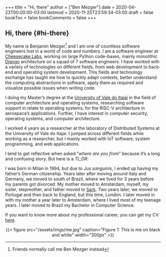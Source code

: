 +++
title = "Hi, there"
author = ["Ben Mezger"]
date = 2020-04-23T00:00:00-03:00
lastmod = 2020-11-25T23:59:34-03:00
draft = false
bookToc = false
bookComments = false
+++

## Hi, there {#hi-there}

My name is Benjamin Mezger[^fn:1] and I am one of countless software engineers
lost in a world of code and numbers. I am a software engineer at [Cheesecake
Labs](https://ckl.io), working on large Python code-bases, mainly monolithic [Django](https://www.djangoproject.com/) architecture
on a squad of 7 software engineers. I have worked with a variety of technologies
on different fields, from web development to back-end and operating system
development. This fields and technology exchange has taught me how to quickly
adapt contexts, better understand the computing abstractions in software, apply
them as required and visualize possible issues when writing code.

I doing my Master&rsquo;s degree at the [University of Vale do Itajaí](https://univali.br) in the field of
computer architecture and operating systems, researching software support in
relate to operating systems, for the RISC-V architecture in aerospace&rsquo;s
applications. Further, I have interest in computer security, operating systems,
and computer architecture.

I worked 4 years as a researcher at the laboratory of Distributed Systems at the
University of Vale do Itajaí. I jumped across different fields while working as
a researcher, but I mainly worked with IoT software, system programming, and web
applications.

I tend to get reflective when asked &ldquo;_where are you from_&rdquo; because it&rsquo;s a long
and confusing story. But here is a _TL;DR_:

I was born in Milan in 1994, but due to _Jus sanguinis_, I ended up having my
father&rsquo;s German citizenship.
Years later after moving around Italy and Germany, we moved to south of Brazil,
where we lived for 3 years before my parents got divorced. My mother moved to
Amsterdam, myself, my sister, stepmother, and father moved to [Sark](https://en.wikipedia.org/wiki/Sark). Two years
later, we moved to Portugal and then back to England, but this time, London. I
later moved in with my mother a year later to Amsterdam, where I lived most of
my teenage years. I later moved to Brazil my Bachelor in Computer Science.

If you want to know more about my professional career, you can get my CV [here](/assets/files/Benjamin_Mezger_CV.pdf).

<style>.org-center { margin-left: auto; margin-right: auto; text-align: center; }</style>

<div class="org-center">
  <div></div>

{{< figure src="/assets/imgs/me.jpg" caption="Figure 1: This is me on black and white" width="300px" >}}

</div>

[^fn:1]: Friends normally call me Ben Mezger instead
